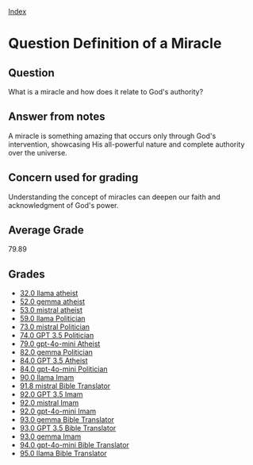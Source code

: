 
[Index](../../index.md)
# Question Definition of a Miracle
## Question
What is a miracle and how does it relate to God's authority?

## Answer from notes
A miracle is something amazing that occurs only through God's intervention, showcasing His all-powerful nature and complete authority over the universe.

## Concern used for grading
Understanding the concept of miracles can deepen our faith and acknowledgment of God's power.

## Average Grade
79.89

## Grades
 * [32.0 llama atheist](../answers/llama_atheist/Definition_of_a_Miracle.md)
 * [52.0 gemma atheist](../answers/gemma_atheist/Definition_of_a_Miracle.md)
 * [53.0 mistral atheist](../answers/mistral_atheist/Definition_of_a_Miracle.md)
 * [59.0 llama Politician](../answers/llama_Politician/Definition_of_a_Miracle.md)
 * [73.0 mistral Politician](../answers/mistral_Politician/Definition_of_a_Miracle.md)
 * [74.0 GPT 3.5 Politician](../answers/GPT_3.5_Politician/Definition_of_a_Miracle.md)
 * [79.0 gpt-4o-mini Atheist](../answers/gpt-4o-mini_Atheist/Definition_of_a_Miracle.md)
 * [82.0 gemma Politician](../answers/gemma_Politician/Definition_of_a_Miracle.md)
 * [84.0 GPT 3.5 Atheist](../answers/GPT_3.5_Atheist/Definition_of_a_Miracle.md)
 * [84.0 gpt-4o-mini Politician](../answers/gpt-4o-mini_Politician/Definition_of_a_Miracle.md)
 * [90.0 llama Imam](../answers/llama_Imam/Definition_of_a_Miracle.md)
 * [91.8 mistral Bible Translator](../answers/mistral_Bible_Translator/Definition_of_a_Miracle.md)
 * [92.0 GPT 3.5 Imam](../answers/GPT_3.5_Imam/Definition_of_a_Miracle.md)
 * [92.0 mistral Imam](../answers/mistral_Imam/Definition_of_a_Miracle.md)
 * [92.0 gpt-4o-mini Imam](../answers/gpt-4o-mini_Imam/Definition_of_a_Miracle.md)
 * [93.0 gemma Bible Translator](../answers/gemma_Bible_Translator/Definition_of_a_Miracle.md)
 * [93.0 GPT 3.5 Bible Translator](../answers/GPT_3.5_Bible_Translator/Definition_of_a_Miracle.md)
 * [93.0 gemma Imam](../answers/gemma_Imam/Definition_of_a_Miracle.md)
 * [94.0 gpt-4o-mini Bible Translator](../answers/gpt-4o-mini_Bible_Translator/Definition_of_a_Miracle.md)
 * [95.0 llama Bible Translator](../answers/llama_Bible_Translator/Definition_of_a_Miracle.md)
